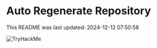 # Auto Regenerate Repository

This README was last updated: 2024-12-12 07:50:58

 ![TryHackMe](https://tryhackme.com/badge/533634)